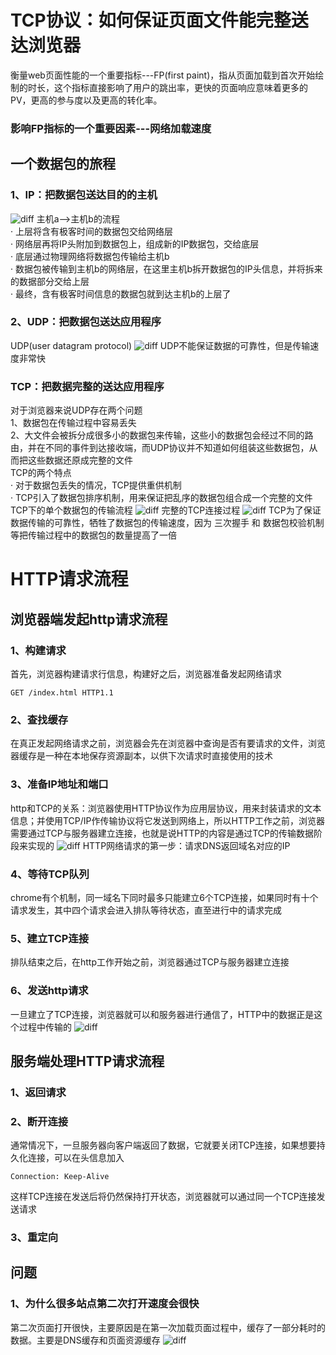 # TCP协议：如何保证页面文件能完整送达浏览器
衡量web页面性能的一个重要指标---FP(first paint)，指从页面加载到首次开始绘制的时长，这个指标直接影响了用户的跳出率，更快的页面响应意味着更多的PV，更高的参与度以及更高的转化率。
### 影响FP指标的一个重要因素---网络加载速度

## 一个数据包的旅程
### 1、IP：把数据包送达目的的主机
![diff](https://static001.geekbang.org/resource/image/00/4d/00d9bcad0bda1fdb43ead428e89ae74d.png)
主机a-->主机b的流程  
· 上层将含有极客时间的数据包交给网络层  
· 网络层再将IP头附加到数据包上，组成新的IP数据包，交给底层  
· 底层通过物理网络将数据包传输给主机b  
· 数据包被传输到主机b的网络层，在这里主机b拆开数据包的IP头信息，并将拆来的数据部分交给上层  
· 最终，含有极客时间信息的数据包就到达主机b的上层了  
### 2、UDP：把数据包送达应用程序
UDP(user datagram protocol)
![diff](https://static001.geekbang.org/resource/image/3e/ea/3edb673a43f23d84253c52124ce447ea.png)
UDP不能保证数据的可靠性，但是传输速度非常快
### TCP：把数据完整的送达应用程序
对于浏览器来说UDP存在两个问题  
1、数据包在传输过程中容易丢失  
2、大文件会被拆分成很多小的数据包来传输，这些小的数据包会经过不同的路由，并在不同的事件到达接收端，而UDP协议并不知道如何组装这些数据包，从而把这些数据还原成完整的文件  
TCP的两个特点  
· 对于数据包丢失的情况，TCP提供重供机制  
· TCP引入了数据包排序机制，用来保证把乱序的数据包组合成一个完整的文件  
TCP下的单个数据包的传输流程
![diff](https://static001.geekbang.org/resource/image/94/32/943ac29f7d5b45a8861b0cde5da99032.png)
完整的TCP连接过程
![diff](https://static001.geekbang.org/resource/image/44/44/440ee50de56edc27c6b3c992b3a25844.png)
TCP为了保证数据传输的可靠性，牺牲了数据包的传输速度，因为 三次握手 和 数据包校验机制 等把传输过程中的数据包的数量提高了一倍
# HTTP请求流程
## 浏览器端发起http请求流程
### 1、构建请求
首先，浏览器构建请求行信息，构建好之后，浏览器准备发起网络请求
````
GET /index.html HTTP1.1
````
### 2、查找缓存
在真正发起网络请求之前，浏览器会先在浏览器中查询是否有要请求的文件，浏览器缓存是一种在本地保存资源副本，以供下次请求时直接使用的技术
### 3、准备IP地址和端口
http和TCP的关系：浏览器使用HTTP协议作为应用层协议，用来封装请求的文本信息；并使用TCP/IP作传输协议将它发送到网络上，所以HTTP工作之前，浏览器需要通过TCP与服务器建立连接，也就是说HTTP的内容是通过TCP的传输数据阶段来实现的
![diff](https://static001.geekbang.org/resource/image/12/80/1277f342174b23f9442d3b27016d7980.png)
HTTP网络请求的第一步：请求DNS返回域名对应的IP
### 4、等待TCP队列
chrome有个机制，同一域名下同时最多只能建立6个TCP连接，如果同时有十个请求发生，其中四个请求会进入排队等待状态，直至进行中的请求完成
### 5、建立TCP连接
排队结束之后，在http工作开始之前，浏览器通过TCP与服务器建立连接
### 6、发送http请求
一旦建立了TCP连接，浏览器就可以和服务器进行通信了，HTTP中的数据正是这个过程中传输的
![diff](https://static001.geekbang.org/resource/image/b8/d7/b8993c73f7b60feb9b8bd147545c47d7.png)
## 服务端处理HTTP请求流程
### 1、返回请求
### 2、断开连接
通常情况下，一旦服务器向客户端返回了数据，它就要关闭TCP连接，如果想要持久化连接，可以在头信息加入
````
Connection: Keep-Alive
````
这样TCP连接在发送后将仍然保持打开状态，浏览器就可以通过同一个TCP连接发送请求
### 3、重定向

## 问题
### 1、为什么很多站点第二次打开速度会很快
第二次页面打开很快，主要原因是在第一次加载页面过程中，缓存了一部分耗时的数据。主要是DNS缓存和页面资源缓存
![diff](https://static001.geekbang.org/resource/image/5f/08/5fc2f88a04ee0fc41a808f3481287408.png)